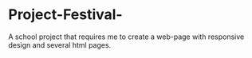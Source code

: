 # Project-Festival-
A school project that requires me to create a web-page with responsive design and several html pages.
